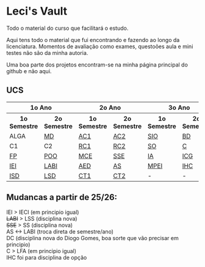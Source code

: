 

# Leci's Vault

Todo o material do curso que facilitará o estudo.

Aqui tens todo o material que fui encontrando e fazendo ao longo da licenciatura. Momentos de avaliação como exames, questoões aula e mini testes não são da minha autoria.

Uma boa parte dos projetos encontram-se na minha página principal do github e não aqui.



## UCS

<table>
  <tr>
    <th colspan="2">1o Ano</th>
    <th colspan="2">2o Ano</th>
    <th colspan="2">3o Ano</th>
  </tr>
  <tr>
    <th>1o Semestre</th>
    <th>2o Semestre</th>
    <th>1o Semestre</th>
    <th>2o Semestre</th>
    <th>1o Semestre</th>
    <th>2o Semestre</th>
  </tr>
  <tr>
    <td>ALGA</td>
    <td><a href="https://github.com/luisbfsousa/leci/tree/main/1o2s/MD">MD</a></td>
    <td><a href="https://github.com/luisbfsousa/leci/tree/main/2o1s/AC1">AC1</a></td>
    <td><a href="https://github.com/luisbfsousa/leci/tree/main/2o2s/AC2">AC2</a></td>
    <td><a href="https://github.com/luisbfsousa/leci/tree/main/3o1s/SIO">SIO</a></td>
    <td><a href="https://github.com/luisbfsousa/leci/tree/main/3o2s/BD">BD</a></td>
  </tr>
  <tr>
    <td>C1</td>
    <td>C2</td>
    <td><a href="https://github.com/luisbfsousa/leci/tree/main/2o1s/RC1">RC1</a></td>
    <td><a href="https://github.com/luisbfsousa/leci/tree/main/2o2s/RC2">RC2</a></td>
    <td><a href="https://github.com/luisbfsousa/leci/tree/main/3o1s/SO">SO</a></td>
    <td><a href="https://github.com/luisbfsousa/leci/tree/main/3o2s/C">C</a></td>
  </tr>
  <tr>
    <td><a href="https://github.com/luisbfsousa/leci/tree/main/1o1s/FP">FP</a></td>
    <td><a href="https://github.com/luisbfsousa/leci/tree/main/1o2s/POO">POO</a></td>
    <td><a href="https://github.com/luisbfsousa/leci/tree/main/2o1s/MCE">MCE</a></td>
    <td><a href="https://github.com/luisbfsousa/leci/tree/main/2o2s/SSE">SSE</a></td>
    <td><a href="https://github.com/luisbfsousa/leci/tree/main/3o1s/Ai">IA</a></td>
    <td><a href="https://github.com/luisbfsousa/leci/tree/main/3o2s/ICG">ICG</a></td>
  </tr>
  <tr>
    <td><a href="https://github.com/luisbfsousa/leci/tree/main/1o1s/IEI">IEI</a></td>
    <td><a href="https://github.com/luisbfsousa/leci/tree/main/1o2s/LABI">LABI</a></td>
    <td><a href="https://github.com/luisbfsousa/leci/tree/main/2o1s/AED">AED</a></td>
    <td><a href="https://github.com/luisbfsousa/leci/tree/main/2o2s/AS">AS</a></td>
    <td><a href="https://github.com/luisbfsousa/leci/tree/main/3o1s/MPEI">MPEI</a></td>
    <td><a href="https://github.com/luisbfsousa/leci/tree/main/3o2s/IHC">IHC</a></td>
  </tr>
  <tr>
    <td><a href="https://github.com/luisbfsousa/leci/tree/main/1o1s/ISD">ISD</a></td>
    <td><a href="https://github.com/luisbfsousa/leci/tree/main/1o2s/LSD">LSD</a></td>
    <td><a href="https://github.com/luisbfsousa/leci/tree/main/2o1s/CT1">CT1</a></td>
    <td><a href="https://github.com/luisbfsousa/leci/tree/main/2o2s/CT2">CT2</a></td>
    <td>-</td>
    <td>-</td>
  </tr>
</table>

## Mudancas a partir de 25/26:

IEI > IECI (em principio igual)<br>
~~LABI~~ > LSS (disciplina nova)<br>
~~SSE~~ > SS (disciplina nova)<br>
AS <-> LABI (troca direta de semestre/ano)<br>
DC (disciplina nova do Diogo Gomes, boa sorte que vão precisar em principio)<br>
C > LFA (em principio igual)<br>
IHC foi para disciplina de opção
